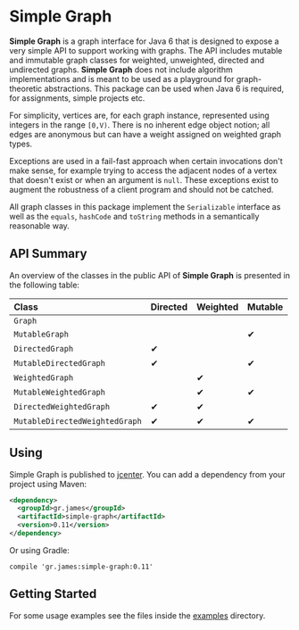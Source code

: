 # Simple Graph

**Simple Graph** is a graph interface for Java 6 that is designed to expose a
very simple API to support working with graphs. The API includes mutable and
immutable graph classes for weighted, unweighted, directed and undirected
graphs. **Simple Graph** does not include algorithm implementations and is meant
to be used as a playground for graph-theoretic abstractions. This package can be
used when Java 6 is required, for assignments, simple projects etc.

For simplicity, vertices are, for each graph instance, represented using
integers in the range `[0,V)`. There is no inherent edge object notion; all
edges are anonymous but can have a weight assigned on weighted graph types.

Exceptions are used in a fail-fast approach when certain invocations don't make
sense, for example trying to access the adjacent nodes of a vertex that doesn't
exist or when an argument is `null`. These exceptions exist to augment the
robustness of a client program and should not be catched.

All graph classes in this package implement the `Serializable` interface as well
as the `equals`, `hashCode` and `toString` methods in a semantically reasonable
way.

## API Summary

An overview of the classes in the public API of **Simple Graph** is presented in
the following table:

| Class                          | Directed | Weighted | Mutable  |
| :----------------------------- | :------- | :------- | :------- |
| `Graph`                        |          |          |          |
| `MutableGraph`                 |          |          | &#10004; |
| `DirectedGraph`                | &#10004; |          |          |
| `MutableDirectedGraph`         | &#10004; |          | &#10004; |
| `WeightedGraph`                |          | &#10004; |          |
| `MutableWeightedGraph`         |          | &#10004; | &#10004; |
| `DirectedWeightedGraph`        | &#10004; | &#10004; |          |
| `MutableDirectedWeightedGraph` | &#10004; | &#10004; | &#10004; |

## Using

Simple Graph is published to
[jcenter](https://bintray.com/gstamatelat/simple-graph/simple-graph). You can
add a dependency from your project using Maven:

```xml
<dependency>
  <groupId>gr.james</groupId>
  <artifactId>simple-graph</artifactId>
  <version>0.11</version>
</dependency>
```

Or using Gradle:

```
compile 'gr.james:simple-graph:0.11'
```

## Getting Started

For some usage examples see the files inside the
[examples](src/main/java/gr/james/simplegraph/examples) directory.
